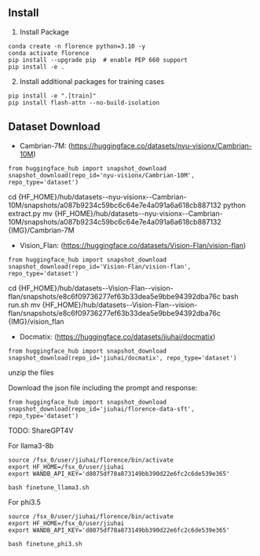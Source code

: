 ## Install

1. Install Package
```Shell
conda create -n florence python=3.10 -y
conda activate florence
pip install --upgrade pip  # enable PEP 660 support
pip install -e .
```

2. Install additional packages for training cases
```
pip install -e ".[train]"
pip install flash-attn --no-build-isolation
```


## Dataset Download


- Cambrian-7M: (https://huggingface.co/datasets/nyu-visionx/Cambrian-10M)
```Shell
from huggingface_hub import snapshot_download
snapshot_download(repo_id='nyu-visionx/Cambrian-10M', repo_type='dataset')
```
cd {HF_HOME}/hub/datasets--nyu-visionx--Cambrian-10M/snapshots/a087b9234c59bc6c64e7e4a091a6a618cb887132
python extract.py
mv {HF_HOME}/hub/datasets--nyu-visionx--Cambrian-10M/snapshots/a087b9234c59bc6c64e7e4a091a6a618cb887132  {IMG}/Cambrian-7M




- Vision_Flan: (https://huggingface.co/datasets/Vision-Flan/vision-flan)
```Shell
from huggingface_hub import snapshot_download
snapshot_download(repo_id='Vision-Flan/vision-flan', repo_type='dataset')
```
cd {HF_HOME}/hub/datasets--Vision-Flan--vision-flan/snapshots/e8c6f09736277ef63b33dea5e9bbe94392dba76c
bash run.sh
mv {HF_HOME}/hub/datasets--Vision-Flan--vision-flan/snapshots/e8c6f09736277ef63b33dea5e9bbe94392dba76c   {IMG}/vision_flan




- Docmatix: (https://huggingface.co/datasets/jiuhai/docmatix)
```Shell
from huggingface_hub import snapshot_download
snapshot_download(repo_id='jiuhai/docmatix', repo_type='dataset')
```
unzip the files




Download the json file including the prompt and response: 

```Shell
from huggingface_hub import snapshot_download
snapshot_download(repo_id='jiuhai/florence-data-sft', repo_type='dataset')
```


TODO: ShareGPT4V



For llama3-8b
```Shell
source /fsx_0/user/jiuhai/florence/bin/activate
export HF_HOME=/fsx_0/user/jiuhai
export WANDB_API_KEY='d8075df78a873149bb390d22e6fc2c6de539e365'

bash finetune_llama3.sh

```


For phi3.5
```Shell
source /fsx_0/user/jiuhai/florence/bin/activate
export HF_HOME=/fsx_0/user/jiuhai
export WANDB_API_KEY='d8075df78a873149bb390d22e6fc2c6de539e365'

bash finetune_phi3.sh

```


